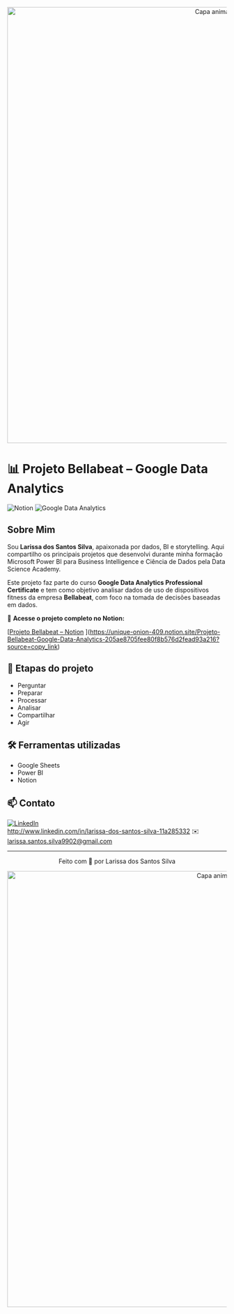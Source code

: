 <!-- Capa animada superior -->
<p align="center">
  <img src="https://capsule-render.vercel.app/api?type=waving&color=F7D7DE&height=120&section=header" alt="Capa animada superior" width="1000" />
</p>



# 📊 Projeto Bellabeat – Google Data Analytics


![Notion](https://img.shields.io/badge/Notion-Projeto%20Bellabeat-blue?logo=notion&style=flat)
![Google Data Analytics](https://img.shields.io/badge/Google-Data%20Analytics-blue?logo=google&style=flat)



## Sobre Mim

Sou **Larissa dos Santos Silva**, apaixonada por dados, BI e storytelling. Aqui compartilho os principais projetos que desenvolvi durante minha formação Microsoft Power BI para Business Intelligence e Ciência de Dados pela Data Science Academy.



Este projeto faz parte do curso **Google Data Analytics Professional Certificate** e tem como objetivo analisar dados de uso de dispositivos fitness da empresa **Bellabeat**, com foco na tomada de decisões baseadas em dados.



🔗 **Acesse o projeto completo no Notion:**  

[[Projeto Bellabeat – Notion](https://www.notion.so/Projeto-Bellabeat-Google-Data-Analytics-205ae8705fee80f8b576d2fead93a216)
](https://unique-onion-409.notion.site/Projeto-Bellabeat-Google-Data-Analytics-205ae8705fee80f8b576d2fead93a216?source=copy_link)


## 📁 Etapas do projeto
- Perguntar
- Preparar
- Processar
- Analisar
- Compartilhar
- Agir



## 🛠️ Ferramentas utilizadas
- Google Sheets
- Power BI
- Notion





## 📫 Contato

[![LinkedIn](https://img.shields.io/badge/LinkedIn-Perfil%20Profissional-blue?style=flat-square&logo=linkedin)](https://www.linkedin.com/in/seu-perfil)  
http://www.linkedin.com/in/larissa-dos-santos-silva-11a285332
✉️ larissa.santos.silva9902@gmail.com


---

<p align="center">Feito com 💛 por Larissa dos Santos Silva</p>






<!-- Capa animada inferior -->
<p align="center">
  <img src="https://capsule-render.vercel.app/api?type=waving&color=F7D7DE&height=120&section=footer" alt="Capa animada inferior" width="1000" />
</p>

